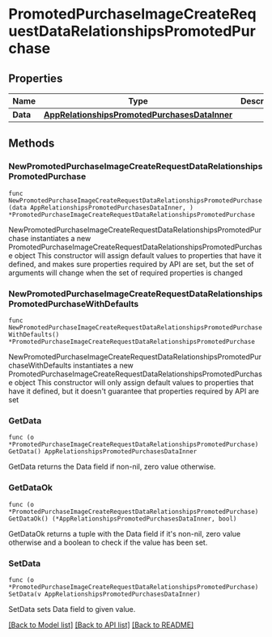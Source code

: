# PromotedPurchaseImageCreateRequestDataRelationshipsPromotedPurchase

## Properties

Name | Type | Description | Notes
------------ | ------------- | ------------- | -------------
**Data** | [**AppRelationshipsPromotedPurchasesDataInner**](AppRelationshipsPromotedPurchasesDataInner.md) |  | 

## Methods

### NewPromotedPurchaseImageCreateRequestDataRelationshipsPromotedPurchase

`func NewPromotedPurchaseImageCreateRequestDataRelationshipsPromotedPurchase(data AppRelationshipsPromotedPurchasesDataInner, ) *PromotedPurchaseImageCreateRequestDataRelationshipsPromotedPurchase`

NewPromotedPurchaseImageCreateRequestDataRelationshipsPromotedPurchase instantiates a new PromotedPurchaseImageCreateRequestDataRelationshipsPromotedPurchase object
This constructor will assign default values to properties that have it defined,
and makes sure properties required by API are set, but the set of arguments
will change when the set of required properties is changed

### NewPromotedPurchaseImageCreateRequestDataRelationshipsPromotedPurchaseWithDefaults

`func NewPromotedPurchaseImageCreateRequestDataRelationshipsPromotedPurchaseWithDefaults() *PromotedPurchaseImageCreateRequestDataRelationshipsPromotedPurchase`

NewPromotedPurchaseImageCreateRequestDataRelationshipsPromotedPurchaseWithDefaults instantiates a new PromotedPurchaseImageCreateRequestDataRelationshipsPromotedPurchase object
This constructor will only assign default values to properties that have it defined,
but it doesn't guarantee that properties required by API are set

### GetData

`func (o *PromotedPurchaseImageCreateRequestDataRelationshipsPromotedPurchase) GetData() AppRelationshipsPromotedPurchasesDataInner`

GetData returns the Data field if non-nil, zero value otherwise.

### GetDataOk

`func (o *PromotedPurchaseImageCreateRequestDataRelationshipsPromotedPurchase) GetDataOk() (*AppRelationshipsPromotedPurchasesDataInner, bool)`

GetDataOk returns a tuple with the Data field if it's non-nil, zero value otherwise
and a boolean to check if the value has been set.

### SetData

`func (o *PromotedPurchaseImageCreateRequestDataRelationshipsPromotedPurchase) SetData(v AppRelationshipsPromotedPurchasesDataInner)`

SetData sets Data field to given value.



[[Back to Model list]](../README.md#documentation-for-models) [[Back to API list]](../README.md#documentation-for-api-endpoints) [[Back to README]](../README.md)


